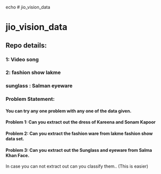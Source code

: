 echo # jio_vision_data
# jio_vision_data

## Repo details:
### 1: Video song
### 2: fashion show lakme
### sunglass : Salman eyeware

### Problem Statement: 
#### You can try any one problem with any one of the data given. 

#### Problem 1: Can you extract out the dress of Kareena and Sonam Kapoor
#### Problem 2: Can you extract the fashion ware from lakme fashion show data set.
#### Problem 3: Can you extract out the Sunglass and eyeware from Salma Khan Face. 

In case you can not extract out can you classify them.. (This is easier)
